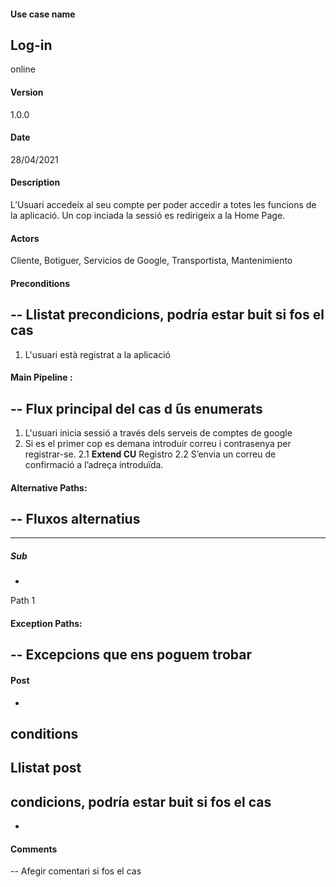 #### Use case name
Log-in
-
online
#### Version
1.0.0
#### Date
28/04/2021
#### Description
L’Usuari accedeix al seu compte per poder accedir a totes les funcions de la aplicació. Un cop inciada la sessió es redirigeix a la Home Page.
#### Actors
Cliente, Botiguer, Servicios de Google, Transportista, Mantenimiento
#### Preconditions
--
Llistat precondicions, podría
estar buit si fos el cas
--
1. L'usuari està registrat a la aplicació
 
#### Main Pipeline :
--
Flux principal del cas d ́ús enumerats
--
1. L'usuari inicia sessió a través dels serveis de comptes de google
2. Si es el primer cop es demana introduir correu i contrasenya per registrar-se.
2.1 **Extend CU** Registro
2.2 S’envia un correu de confirmació a l’adreça introduïda.
#### Alternative Paths:
--
Fluxos alternatius
--
---
##### Sub
-
Path 1
#### Exception Paths:
--
Excepcions que ens poguem trobar
--
#### Post
-
conditions
--
Llistat post
-
condicions, podría estar buit si fos el cas
--
-
#### Comments
--
Afegir comentari si fos el cas
